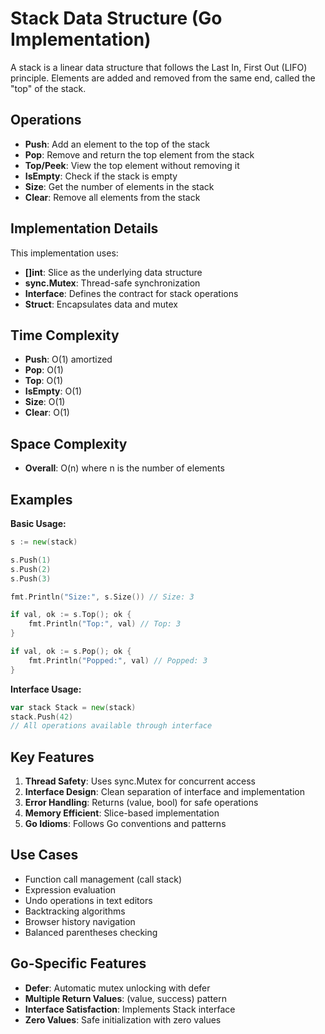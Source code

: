 # Stack Data Structure (Go Implementation)

A stack is a linear data structure that follows the Last In, First Out (LIFO) principle. Elements are added and removed from the same end, called the "top" of the stack.

## Operations

- **Push**: Add an element to the top of the stack
- **Pop**: Remove and return the top element from the stack
- **Top/Peek**: View the top element without removing it
- **IsEmpty**: Check if the stack is empty
- **Size**: Get the number of elements in the stack
- **Clear**: Remove all elements from the stack

## Implementation Details

This implementation uses:
- **[]int**: Slice as the underlying data structure
- **sync.Mutex**: Thread-safe synchronization
- **Interface**: Defines the contract for stack operations
- **Struct**: Encapsulates data and mutex

## Time Complexity

- **Push**: O(1) amortized
- **Pop**: O(1)
- **Top**: O(1)
- **IsEmpty**: O(1)
- **Size**: O(1)
- **Clear**: O(1)

## Space Complexity

- **Overall**: O(n) where n is the number of elements

## Examples

**Basic Usage:**
```go
s := new(stack)

s.Push(1)
s.Push(2)
s.Push(3)

fmt.Println("Size:", s.Size()) // Size: 3

if val, ok := s.Top(); ok {
    fmt.Println("Top:", val) // Top: 3
}

if val, ok := s.Pop(); ok {
    fmt.Println("Popped:", val) // Popped: 3
}
```

**Interface Usage:**
```go
var stack Stack = new(stack)
stack.Push(42)
// All operations available through interface
```

## Key Features

1. **Thread Safety**: Uses sync.Mutex for concurrent access
2. **Interface Design**: Clean separation of interface and implementation
3. **Error Handling**: Returns (value, bool) for safe operations
4. **Memory Efficient**: Slice-based implementation
5. **Go Idioms**: Follows Go conventions and patterns

## Use Cases

- Function call management (call stack)
- Expression evaluation
- Undo operations in text editors
- Backtracking algorithms
- Browser history navigation
- Balanced parentheses checking

## Go-Specific Features

- **Defer**: Automatic mutex unlocking with defer
- **Multiple Return Values**: (value, success) pattern
- **Interface Satisfaction**: Implements Stack interface
- **Zero Values**: Safe initialization with zero values
